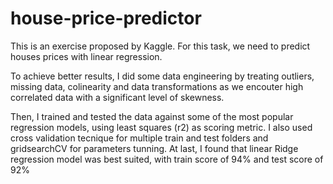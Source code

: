 # house-price-predictor

This is an exercise proposed by Kaggle. For this task, we need to predict houses prices with linear regression.

To achieve better results, I did some data engineering by treating outliers, missing data,  colinearity and data transformations as
we encouter high correlated data with a significant level of skewness.

Then, I trained and tested the data against some of the most popular regression models, using least squares (r2) as scoring metric.
I also used cross validation tecnique for multiple train and test folders  and gridsearchCV for parameters tunning.
At last, I found that linear Ridge regression model was best suited, with train score of 94% and test score of 92%
